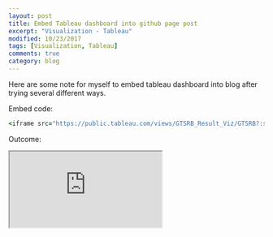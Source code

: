 ```yaml
---
layout: post
title: Embed Tableau dashboard into github page post
excerpt: "Visualization - Tableau"
modified: 10/23/2017
tags: [Visualization, Tableau]
comments: true
category: blog
---  
```


Here are some note for myself to embed tableau dashboard into blog after trying several different ways.

Embed code:  
~~~ ruby
<iframe src="https://public.tableau.com/views/GTSRB_Result_Viz/GTSRB?:showVizHome=no&:embed=true"
~~~
Outcome:  
<iframe src="https://public.tableau.com/views/GTSRB_Result_Viz/GTSRB?:showVizHome=no&:embed=true"

Embed code for adjusting dashboard size:    
~~~ ruby
<iframe src="https://public.tableau.com/views/GTSRB_Result_Viz/GTSRB?:showVizHome=no&:embed=true" width = '800' height = '600'></iframe>
~~~  
<iframe src="https://public.tableau.com/views/GTSRB_Result_Viz/GTSRB?:showVizHome=no&:embed=true" width = '800' height = '600'></iframe>

